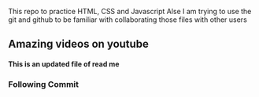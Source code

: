 This repo to practice HTML, CSS and Javascript
Alse I am trying to use the git and github to be familiar with collaborating those files with other users

<h2>Amazing videos on youtube</h2>
<h4>This is an updated file of read me </h4>
<h3>Following Commit </h3>
